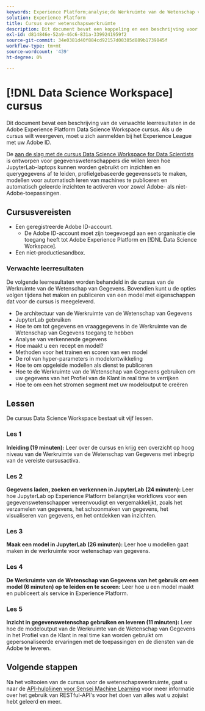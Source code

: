 ```yaml
---
keywords: Experience Platform;analyse;de Werkruimte van de Wetenschap van Gegevens;populaire onderwerpen;de cursus van de wetenschap van gegevens;cursus;dsw
solution: Experience Platform
title: Cursus over wetenschapswerkruimte
description: Dit document bevat een koppeling en een beschrijving voor de cursus Adobe Experience Platform Data Science Workspace.
exl-id: d814846e-52a9-46c6-831a-3399241959f2
source-git-commit: 34e0381d40f884cd92157d08385d889b1739845f
workflow-type: tm+mt
source-wordcount: '439'
ht-degree: 0%

---
```



# [!DNL Data Science Workspace] cursus

Dit document bevat een beschrijving van de verwachte leerresultaten in de Adobe Experience Platform Data Science Workspace cursus. Als u de cursus wilt weergeven, moet u zich aanmelden bij het Experience League met uw Adobe ID.

De [aan de slag met de cursus Data Science Workspace for Data Scientists](https://experienceleague.adobe.com/?recommended=ExperiencePlatform-U-1-2021.1.dsw) is ontworpen voor gegevenswetenschappers die willen leren hoe JupyterLab-laptops kunnen worden gebruikt om inzichten en querygegevens af te leiden, profielgebaseerde gegevenssets te maken, modellen voor automatisch leren van machines te publiceren en automatisch geleerde inzichten te activeren voor zowel Adobe- als niet-Adobe-toepassingen.

## Cursusvereisten

- Een geregistreerde Adobe ID-account.
   - De Adobe ID-account moet zijn toegevoegd aan een organisatie die toegang heeft tot Adobe Experience Platform en [!DNL Data Science Workspace].
- Een niet-productiesandbox.

### Verwachte leerresultaten

De volgende leerresultaten worden behandeld in de cursus van de Werkruimte van de Wetenschap van Gegevens. Bovendien kunt u de opties volgen tijdens het maken en publiceren van een model met eigenschappen dat voor de cursus is meegeleverd.

- De architectuur van de Werkruimte van de Wetenschap van Gegevens
- JupyterLab gebruiken
- Hoe te om tot gegevens en vraaggegevens in de Werkruimte van de Wetenschap van Gegevens toegang te hebben
- Analyse van verkennende gegevens
- Hoe maakt u een recept en model?
- Methoden voor het trainen en scoren van een model
- De rol van hyper-parameters in modelontwikkeling
- Hoe te om opgeleide modellen als dienst te publiceren
- Hoe te de Werkruimte van de Wetenschap van Gegevens gebruiken om uw gegevens van het Profiel van de Klant in real time te verrijken
- Hoe te om een het stromen segment met uw modeloutput te creëren

## Lessen

De cursus Data Science Workspace bestaat uit vijf lessen.

### Les 1

**Inleiding (19 minuten):** Leer over de cursus en krijg een overzicht op hoog niveau van de Werkruimte van de Wetenschap van Gegevens met inbegrip van de vereiste cursusactiva.

### Les 2

**Gegevens laden, zoeken en verkennen in JupyterLab (24 minuten):** Leer hoe JupyterLab op Experience Platform belangrijke workflows voor een gegevenswetenschapper vereenvoudigt en vergemakkelijkt, zoals het verzamelen van gegevens, het schoonmaken van gegevens, het visualiseren van gegevens, en het ontdekken van inzichten.

### Les 3

**Maak een model in JupyterLab (26 minuten):** Leer hoe u modellen gaat maken in de werkruimte voor wetenschap van gegevens.

### Les 4

**De Werkruimte van de Wetenschap van Gegevens van het gebruik om een model (6 minuten) op te leiden en te scoren:** Leer hoe u een model maakt en publiceert als service in Experience Platform.

### Les 5

**Inzicht in gegevenswetenschap gebruiken en leveren (11 minuten):** Leer hoe de modeloutput van de Werkruimte van de Wetenschap van Gegevens in het Profiel van de Klant in real time kan worden gebruikt om gepersonaliseerde ervaringen met de toepassingen en de diensten van de Adobe te leveren.

## Volgende stappen

Na het voltooien van de cursus voor de wetenschapswerkruimte, gaat u naar de [API-hulplijnen voor Sensei Machine Learning](./api/getting-started.md) voor meer informatie over het gebruik van RESTful-API&#39;s voor het doen van alles wat u zojuist hebt geleerd en meer.



